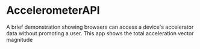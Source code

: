 # AccelerometerAPI
A brief demonstration showing browsers can access a device's accelerator data without promoting a user. This app shows the total acceleration vector magnitude

